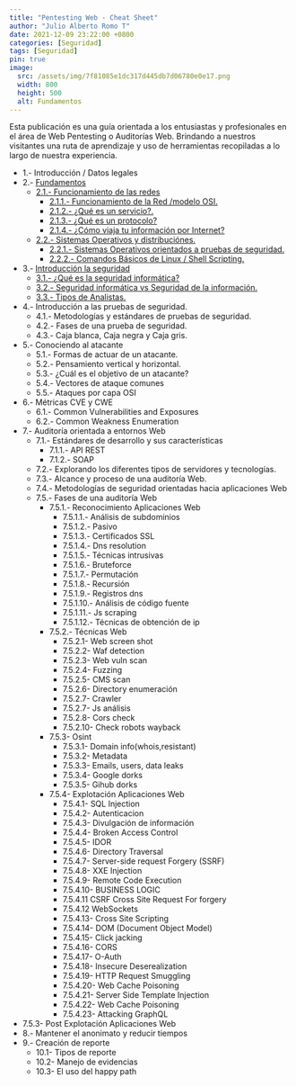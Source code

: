 ```yaml
---
title: "Pentesting Web - Cheat Sheet"
author: "Julio Alberto Romo T"
date: 2021-12-09 23:22:00 +0800
categories: [Seguridad]
tags: [Seguridad]
pin: true
image:
  src: /assets/img/7f81085e1dc317d445db7d06780e0e17.png
  width: 800
  height: 500
  alt: Fundamentos
---
```


Esta publicación es una guía orientada a los entusiastas y profesionales en el área de Web Pentesting o Auditorías Web.  Brindando a nuestros visitantes una ruta de aprendizaje y uso de herramientas recopiladas a lo largo de nuestra experiencia.

* 1.- Introducción / Datos legales
* 2.- [Fundamentos](/posts/WPT-Fundamentos/)
  * [2.1.- Funcionamiento de las redes](/posts/WPT-Fundamentos/#21--funcionamiento-de-las-redes)
    * [2.1.1.- Funcionamiento de la Red /modelo OSI.](/posts/WPT-Fundamentos/#211--funcionamiento-de-la-redmodelo-osi)
    * [2.1.2.- ¿Qué es un servicio?.](/posts/WPT-Fundamentos/#212--qué-es-un-servicio)
    * [2.1.3.- ¿Qué es un protocolo?](/posts/WPT-Fundamentos/#213--qué-es-un-protocolo)
    * [2.1.4.- ¿Cómo viaja tu información por Internet?](/posts/WPT-Fundamentos/#214--cómo-viaja-tu-información-por-internet)
  * [2.2.- Sistemas Operativos y distribuciónes.](/posts/WPT-Fundamentos/#22--sistemas-operativos-y-distribuciones)
    * [2.2.1.- Sistemas Operativos orientados a pruebas de seguridad.](/posts/WPT-Fundamentos/#221--sistemas-operativos-orientados-a-pruebas-de-seguridad)
    * [2.2.2.- Comandos Básicos de Linux / Shell Scripting.](/posts/WPT-Fundamentos/#222--comandos-básicos-de-linux--shell-scripting)
* 3.- [Introducción la seguridad](/posts/WPT-Introduccion-la-seguridad/)
  * [3.1.- ¿Qué es la seguridad informática?](/posts/WPT-Introduccion-la-seguridad/#31--qué-es-la-segurirdad-informatica)
  * [3.2.- Seguridad informática vs Seguridad de la información.](/posts/WPT-Introduccion-la-seguridad/#32--seguridad-informática-vs-seguridad-de-la-información)
  * [3.3.- Tipos de Analistas.](/posts/WPT-Introduccion-la-seguridad/#33--tipos-de-analistas)
* 4.- Introducción a las pruebas de seguridad.
  * 4.1.- Metodologías y estándares de pruebas de seguridad.
  * 4.2.- Fases de una prueba de seguridad.
  * 4.3.- Caja blanca, Caja negra y Caja gris.
* 5.- Conociendo al atacante
  * 5.1.- Formas de actuar de un atacante.
  * 5.2.- Pensamiento vertical y horizontal.
  * 5.3.- ¿Cuál es el objetivo de un atacante?
  * 5.4.- Vectores de ataque comunes
  * 5.5.- Ataques por capa OSI
* 6.- Métricas CVE y CWE
  * 6.1.- Common Vulnerabilities and Exposures
  * 6.2.- Common Weakness Enumeration
* 7.- Auditoría orientada a entornos Web
  * 7.1.- Estándares de desarrollo y sus características
    * 7.1.1.- API REST
    * 7.1.2.- SOAP
  * 7.2.- Explorando los diferentes tipos de servidores y tecnologías.
  * 7.3.- Alcance y proceso de una auditoría Web.
  * 7.4.- Metodologías de seguridad orientadas hacia aplicaciones Web
  * 7.5.- Fases de una auditoría Web
    * 7.5.1.- Reconocimiento Aplicaciones Web
      * 7.5.1.1.- Análisis de subdominios
      * 7.5.1.2.- Pasivo
      * 7.5.1.3.- Certificados SSL
      * 7.5.1.4.- Dns resolution
      * 7.5.1.5.- Técnicas intrusivas
      * 7.5.1.6.- Bruteforce
      * 7.5.1.7.- Permutación
      * 7.5.1.8.- Recursión
      * 7.5.1.9.- Registros dns
      * 7.5.1.10.- Análisis de código fuente
      * 7.5.1.11.- Js scraping
      * 7.5.1.12.- Técnicas de obtención de ip
    * 7.5.2.- Técnicas Web
      * 7.5.2.1- Web screen shot
      * 7.5.2.2- Waf detection
      * 7.5.2.3- Web vuln scan
      * 7.5.2.4- Fuzzing
      * 7.5.2.5- CMS scan
      * 7.5.2.6- Directory enumeración
      * 7.5.2.7- Crawler
      * 7.5.2.7- Js análisis
      * 7.5.2.8- Cors check
      * 7.5.2.10- Check robots wayback
    * 7.5.3- Osint
      * 7.5.3.1- Domain info(whois,resistant)
      * 7.5.3.2- Metadata
      * 7.5.3.3- Emails, users, data leaks
      * 7.5.3.4- Google dorks
      * 7.5.3.5- Gihub dorks
    * 7.5.4- Explotación Aplicaciones Web
      * 7.5.4.1- SQL Injection
      * 7.5.4.2- Autenticacion
      * 7.5.4.3- Divulgación de información
      * 7.5.4.4- Broken Access Control
      * 7.5.4.5- IDOR
      * 7.5.4.6- Directory Traversal
      * 7.5.4.7- Server-side request Forgery (SSRF)
      * 7.5.4.8- XXE Injection
      * 7.5.4.9- Remote Code Execution
      * 7.5.4.10- BUSINESS LOGIC
      * 7.5.4.11 CSRF Cross Site Request For forgery
      * 7.5.4.12 WebSockets
      * 7.5.4.13- Cross Site Scripting
      * 7.5.4.14- DOM (Document Object Model)
      * 7.5.4.15- Click jacking
      * 7.5.4.16- CORS
      * 7.5.4.17- O-Auth
      * 7.5.4.18- Insecure Deserealization
      * 7.5.4.19- HTTP Request Smuggling
      * 7.5.4.20- Web Cache Poisoning
      * 7.5.4.21- Server Side Template Injection
      * 7.5.4.22- Web Cache Poisoning
      * 7.5.4.23- Attacking GraphQL
* 7.5.3- Post Explotación Aplicaciones Web
* 8.- Mantener el anonimato y reducir tiempos
* 9.- Creación de reporte
  * 10.1- Tipos de reporte
  * 10.2- Manejo de evidencias
  * 10.3- El uso del happy path
